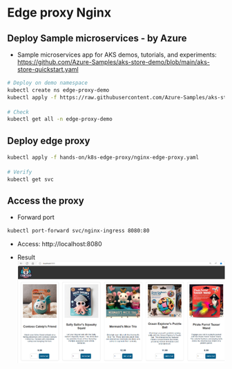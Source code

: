 # Edge proxy Nginx

## Deploy Sample microservices - by Azure

- Sample microservices app for AKS demos, tutorials, and experiments: https://github.com/Azure-Samples/aks-store-demo/blob/main/aks-store-quickstart.yaml

```bash
# Deploy on demo namespace
kubectl create ns edge-proxy-demo
kubectl apply -f https://raw.githubusercontent.com/Azure-Samples/aks-store-demo/main/aks-store-quickstart.yaml -n edge-proxy-demo

# Check
kubectl get all -n edge-proxy-demo
```

## Deploy edge proxy

```bash
kubectl apply -f hands-on/k8s-edge-proxy/nginx-edge-proxy.yaml

# Verify
kubectl get svc
```

## Access the proxy

- Forward port

```bash
kubectl port-forward svc/nginx-ingress 8080:80
```

- Access: http://localhost:8080

- Result
  ![store-front](./assets/store-front.png)
